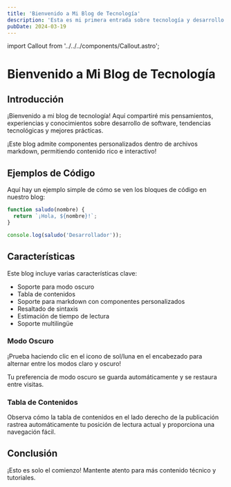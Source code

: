 ```yaml
---
title: 'Bienvenido a Mi Blog de Tecnología'
description: 'Esta es mi primera entrada sobre tecnología y desarrollo.'
pubDate: 2024-03-19
---
```


import Callout from '../../../components/Callout.astro';

# Bienvenido a Mi Blog de Tecnología

## Introducción

¡Bienvenido a mi blog de tecnología! Aquí compartiré mis pensamientos, experiencias y conocimientos sobre desarrollo de software, tendencias tecnológicas y mejores prácticas.

<Callout type="info">
  ¡Este blog admite componentes personalizados dentro de archivos markdown, permitiendo contenido rico e interactivo!
</Callout>

## Ejemplos de Código

Aquí hay un ejemplo simple de cómo se ven los bloques de código en nuestro blog:

```javascript
function saludo(nombre) {
  return `¡Hola, ${nombre}!`;
}

console.log(saludo('Desarrollador'));
```

## Características

Este blog incluye varias características clave:

- Soporte para modo oscuro
- Tabla de contenidos
- Soporte para markdown con componentes personalizados
- Resaltado de sintaxis
- Estimación de tiempo de lectura
- Soporte multilingüe

### Modo Oscuro

¡Prueba haciendo clic en el icono de sol/luna en el encabezado para alternar entre los modos claro y oscuro!

<Callout type="tip">
  Tu preferencia de modo oscuro se guarda automáticamente y se restaura entre visitas.
</Callout>

### Tabla de Contenidos

Observa cómo la tabla de contenidos en el lado derecho de la publicación rastrea automáticamente tu posición de lectura actual y proporciona una navegación fácil.

## Conclusión

¡Esto es solo el comienzo! Mantente atento para más contenido técnico y tutoriales.